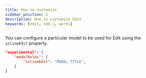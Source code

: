 ```yaml
---
title: How to customize
sidebar_position: 5
description: How to customize Edit
keywords: [edit, cmd i, works]
---
```


You can configure a particular model to be used for Edit using the `inlineEdit` property.

```json title="config.json"
"experimental": {
    "modelRoles": {
        "inlineEdit": "MODEL_TITLE",
    }
}
```